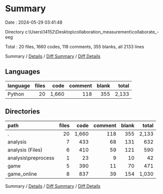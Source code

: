 # Summary

Date : 2024-05-29 03:41:48

Directory c:\\Users\\14152\\Desktop\\collaboration_measurement\\collaborate_-eeg

Total : 20 files,  1660 codes, 118 comments, 355 blanks, all 2133 lines

Summary / [Details](details.md) / [Diff Summary](diff.md) / [Diff Details](diff-details.md)

## Languages
| language | files | code | comment | blank | total |
| :--- | ---: | ---: | ---: | ---: | ---: |
| Python | 20 | 1,660 | 118 | 355 | 2,133 |

## Directories
| path | files | code | comment | blank | total |
| :--- | ---: | ---: | ---: | ---: | ---: |
| . | 20 | 1,660 | 118 | 355 | 2,133 |
| analysis | 7 | 433 | 68 | 131 | 632 |
| analysis (Files) | 6 | 410 | 59 | 121 | 590 |
| analysis\\preprocess | 1 | 23 | 9 | 10 | 42 |
| game | 5 | 390 | 11 | 70 | 471 |
| game_online | 8 | 837 | 39 | 154 | 1,030 |

Summary / [Details](details.md) / [Diff Summary](diff.md) / [Diff Details](diff-details.md)